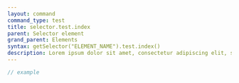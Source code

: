 ```yaml
---
layout: command
command_type: test
title: selector.test.index
parent: Selector element
grand_parent: Elements
syntax: getSelector("ELEMENT_NAME").test.index()
description: Lorem ipsum dolor sit amet, consectetur adipiscing elit, sed do eiusmod tempor incididunt ut labore et dolore magna aliqua. Ut enim ad minim veniam, quis nostrud exercitation ullamco laboris nisi ut aliquip ex ea commodo consequat.
---
```


```javascript
// example
```